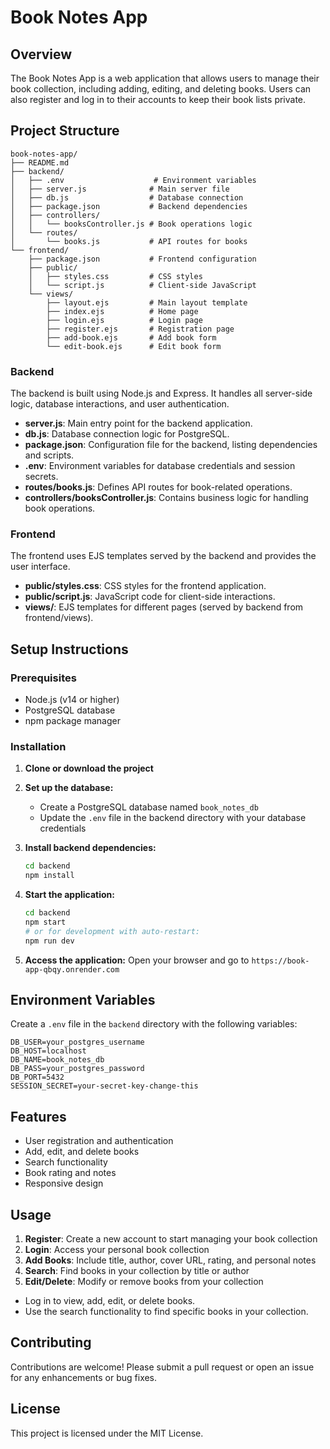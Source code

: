 # Book Notes App

## Overview
The Book Notes App is a web application that allows users to manage their book collection, including adding, editing, and deleting books. Users can also register and log in to their accounts to keep their book lists private.

## Project Structure
```
book-notes-app/
├── README.md
├── backend/
│   ├── .env                    # Environment variables
│   ├── server.js              # Main server file
│   ├── db.js                  # Database connection
│   ├── package.json           # Backend dependencies
│   ├── controllers/
│   │   └── booksController.js # Book operations logic
│   └── routes/
│       └── books.js           # API routes for books
└── frontend/
    ├── package.json           # Frontend configuration
    ├── public/
    │   ├── styles.css         # CSS styles
    │   └── script.js          # Client-side JavaScript
    └── views/
        ├── layout.ejs         # Main layout template
        ├── index.ejs          # Home page
        ├── login.ejs          # Login page
        ├── register.ejs       # Registration page
        ├── add-book.ejs       # Add book form
        └── edit-book.ejs      # Edit book form
```

### Backend
The backend is built using Node.js and Express. It handles all server-side logic, database interactions, and user authentication.

- **server.js**: Main entry point for the backend application.
- **db.js**: Database connection logic for PostgreSQL.
- **package.json**: Configuration file for the backend, listing dependencies and scripts.
- **.env**: Environment variables for database credentials and session secrets.
- **routes/books.js**: Defines API routes for book-related operations.
- **controllers/booksController.js**: Contains business logic for handling book operations.

### Frontend
The frontend uses EJS templates served by the backend and provides the user interface.

- **public/styles.css**: CSS styles for the frontend application.
- **public/script.js**: JavaScript code for client-side interactions.
- **views/**: EJS templates for different pages (served by backend from frontend/views).

## Setup Instructions

### Prerequisites
- Node.js (v14 or higher)
- PostgreSQL database
- npm package manager

### Installation
1. **Clone or download the project**
2. **Set up the database:**
   - Create a PostgreSQL database named `book_notes_db`
   - Update the `.env` file in the backend directory with your database credentials

3. **Install backend dependencies:**
   ```bash
   cd backend
   npm install
   ```

4. **Start the application:**
   ```bash
   cd backend
   npm start
   # or for development with auto-restart:
   npm run dev
   ```

5. **Access the application:**
   Open your browser and go to `https://book-app-qbqy.onrender.com`

## Environment Variables
Create a `.env` file in the `backend` directory with the following variables:
```
DB_USER=your_postgres_username
DB_HOST=localhost
DB_NAME=book_notes_db
DB_PASS=your_postgres_password
DB_PORT=5432
SESSION_SECRET=your-secret-key-change-this
```

## Features
- User registration and authentication
- Add, edit, and delete books
- Search functionality
- Book rating and notes
- Responsive design

## Usage
1. **Register**: Create a new account to start managing your book collection
2. **Login**: Access your personal book collection
3. **Add Books**: Include title, author, cover URL, rating, and personal notes
4. **Search**: Find books in your collection by title or author
5. **Edit/Delete**: Modify or remove books from your collection
- Log in to view, add, edit, or delete books.
- Use the search functionality to find specific books in your collection.

## Contributing
Contributions are welcome! Please submit a pull request or open an issue for any enhancements or bug fixes.

## License
This project is licensed under the MIT License.
